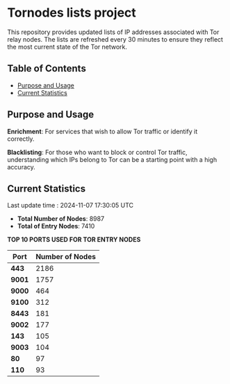 # Tornodes lists project

This repository provides updated lists of IP addresses associated with Tor relay nodes. The lists are refreshed every 30 minutes to ensure they reflect the most current state of the Tor network.

## Table of Contents

- [Purpose and Usage](#purpose-and-usage)
- [Current Statistics](#current-statistics)


## Purpose and Usage

**Enrichment**: For services that wish to allow Tor traffic or identify it correctly.

**Blacklisting**: For those who want to block or control Tor traffic, understanding which IPs belong to Tor can be a starting point with a high accuracy.

## Current Statistics

Last update time : 2024-11-07 17:30:05 UTC

- **Total Number of Nodes**: 8987
- **Total of Entry Nodes**: 7410

**TOP 10 PORTS USED FOR TOR ENTRY NODES**

| **Port** | **Number of Nodes** |
|------|-----------------|
| **443**   | 2186  |
| **9001**   | 1757  |
| **9000**   | 464  |
| **9100**   | 312  |
| **8443**   | 181  |
| **9002**   | 177  |
| **143**   | 105  |
| **9003**   | 104  |
| **80**   | 97  |
| **110**   | 93  |

